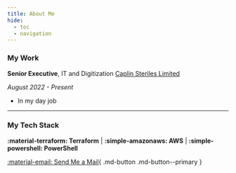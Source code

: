 ```yaml
---
title: About Me
hide: 
  - toc
  - navigation
---
```

### My Work
**Senior Executive**, IT and Digitization [Caplin Steriles Limited](www.caplinsteriles.net)

*August 2022 - Present*

- In my day job

---
### My Tech Stack

**:material-terraform: Terraform** | **:simple-amazonaws: AWS** | **:simple-powershell: PowerShell**

[:material-email: Send Me a Mail](mailto:hey@patrickambrose.com){ .md-button .md-button--primary }